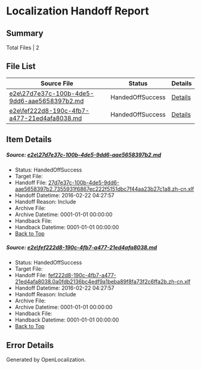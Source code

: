 # <a name='report-top'></a> Localization Handoff Report

## Summary
 Total Files | 2

## File List
 Source File | Status | Details 
 ----------- | ------ | ------- 
 [e2e\27d7e37c-100b-4de5-9dd6-aae5658397b2.md](https://github.com/OpenLocalizationTest/oltest/blob/aa70e6b09f06dd4b48e0aac220a6db2ccbd77269/e2e/27d7e37c-100b-4de5-9dd6-aae5658397b2.md) | HandedOffSuccess | [Details](#9af991624fad6b5d4b6ae901260af3dd73954b091)
 [e2e\fef222d8-190c-4fb7-a477-21ed4afa8038.md](https://github.com/OpenLocalizationTest/oltest/blob/aa70e6b09f06dd4b48e0aac220a6db2ccbd77269/e2e/fef222d8-190c-4fb7-a477-21ed4afa8038.md) | HandedOffSuccess | [Details](#ef28a8f2190330398f061e49df160aeef2be77532)

## Item Details
##### <a name='9af991624fad6b5d4b6ae901260af3dd73954b091'></a> Source: [e2e\27d7e37c-100b-4de5-9dd6-aae5658397b2.md](https://github.com/OpenLocalizationTest/oltest/blob/aa70e6b09f06dd4b48e0aac220a6db2ccbd77269/e2e/27d7e37c-100b-4de5-9dd6-aae5658397b2.md)
* Status: HandedOffSuccess
* Target File: 
* Handoff File: [27d7e37c-100b-4de5-9dd6-aae5658397b2.7355931f6867ec222f5151dbc7f44aa23b27c1a8.zh-cn.xlf](https://github.com/OpenLocalizationTestOrg/olhandoff/blob/c7cde15163b23746b1364bbef80ca0554492f7c3/ol-handoff/OpenLocalizationTestOrg/oltest.zh-cn/yufeih/27d7e37c-100b-4de5-9dd6-aae5658397b2.7355931f6867ec222f5151dbc7f44aa23b27c1a8.zh-cn.xlf)
* Handoff Datetime: 2016-02-22 04:27:57
* Handoff Reason: Include
* Archive File: 
* Archive Datetime: 0001-01-01 00:00:00
* Handback File: 
* Handback Datetime: 0001-01-01 00:00:00
* [Back to Top](#report-top)

##### <a name='ef28a8f2190330398f061e49df160aeef2be77532'></a> Source: [e2e\fef222d8-190c-4fb7-a477-21ed4afa8038.md](https://github.com/OpenLocalizationTest/oltest/blob/aa70e6b09f06dd4b48e0aac220a6db2ccbd77269/e2e/fef222d8-190c-4fb7-a477-21ed4afa8038.md)
* Status: HandedOffSuccess
* Target File: 
* Handoff File: [fef222d8-190c-4fb7-a477-21ed4afa8038.0a0fdb2136bc4edf9a1beba89f8fa73f2c6ffa2b.zh-cn.xlf](https://github.com/OpenLocalizationTestOrg/olhandoff/blob/c7cde15163b23746b1364bbef80ca0554492f7c3/ol-handoff/OpenLocalizationTestOrg/oltest.zh-cn/yufeih/fef222d8-190c-4fb7-a477-21ed4afa8038.0a0fdb2136bc4edf9a1beba89f8fa73f2c6ffa2b.zh-cn.xlf)
* Handoff Datetime: 2016-02-22 04:27:57
* Handoff Reason: Include
* Archive File: 
* Archive Datetime: 0001-01-01 00:00:00
* Handback File: 
* Handback Datetime: 0001-01-01 00:00:00
* [Back to Top](#report-top)


## Error Details

Generated by OpenLocalization.
